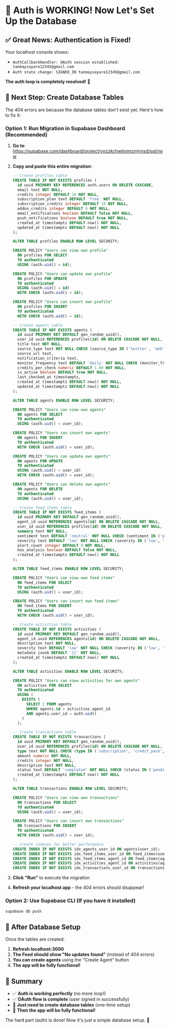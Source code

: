 # 🎉 Auth is WORKING! Now Let's Set Up the Database

## ✅ **Great News: Authentication is Fixed!**

Your localhost console shows:
- `AuthCallbackHandler: OAuth session established: tanmaysayare12345@gmail.com`
- `Auth state change: SIGNED_IN tanmaysayare12345@gmail.com`

**The auth loop is completely resolved!** 🚀

## 🔧 **Next Step: Create Database Tables**

The 404 errors are because the database tables don't exist yet. Here's how to fix it:

### **Option 1: Run Migration in Supabase Dashboard (Recommended)**

1. **Go to**: https://supabase.com/dashboard/project/ynzzkchwtioimzmjrnsd/sql/new

2. **Copy and paste this entire migration**:
   ```sql
   -- Create profiles table
   CREATE TABLE IF NOT EXISTS profiles (
     id uuid PRIMARY KEY REFERENCES auth.users ON DELETE CASCADE,
     email text NOT NULL,
     credits integer DEFAULT 10 NOT NULL,
     subscription_plan text DEFAULT 'free' NOT NULL,
     subscription_credits integer DEFAULT 10 NOT NULL,
     addon_credits integer DEFAULT 0 NOT NULL,
     email_notifications boolean DEFAULT false NOT NULL,
     push_notifications boolean DEFAULT true NOT NULL,
     created_at timestamptz DEFAULT now() NOT NULL,
     updated_at timestamptz DEFAULT now() NOT NULL
   );

   ALTER TABLE profiles ENABLE ROW LEVEL SECURITY;

   CREATE POLICY "Users can view own profile"
     ON profiles FOR SELECT
     TO authenticated
     USING (auth.uid() = id);

   CREATE POLICY "Users can update own profile"
     ON profiles FOR UPDATE
     TO authenticated
     USING (auth.uid() = id)
     WITH CHECK (auth.uid() = id);

   CREATE POLICY "Users can insert own profile"
     ON profiles FOR INSERT
     TO authenticated
     WITH CHECK (auth.uid() = id);

   -- Create agents table
   CREATE TABLE IF NOT EXISTS agents (
     id uuid PRIMARY KEY DEFAULT gen_random_uuid(),
     user_id uuid REFERENCES profiles(id) ON DELETE CASCADE NOT NULL,
     title text NOT NULL,
     source_type text NOT NULL CHECK (source_type IN ('twitter', 'web', 'api', 'subject')),
     source_url text,
     notification_criteria text,
     monitor_frequency text DEFAULT 'daily' NOT NULL CHECK (monitor_frequency IN ('hourly', 'daily', 'weekly')),
     credits_per_check numeric DEFAULT 1.00 NOT NULL,
     is_active boolean DEFAULT true NOT NULL,
     last_checked_at timestamptz,
     created_at timestamptz DEFAULT now() NOT NULL,
     updated_at timestamptz DEFAULT now() NOT NULL
   );

   ALTER TABLE agents ENABLE ROW LEVEL SECURITY;

   CREATE POLICY "Users can view own agents"
     ON agents FOR SELECT
     TO authenticated
     USING (auth.uid() = user_id);

   CREATE POLICY "Users can insert own agents"
     ON agents FOR INSERT
     TO authenticated
     WITH CHECK (auth.uid() = user_id);

   CREATE POLICY "Users can update own agents"
     ON agents FOR UPDATE
     TO authenticated
     USING (auth.uid() = user_id)
     WITH CHECK (auth.uid() = user_id);

   CREATE POLICY "Users can delete own agents"
     ON agents FOR DELETE
     TO authenticated
     USING (auth.uid() = user_id);

   -- Create feed_items table
   CREATE TABLE IF NOT EXISTS feed_items (
     id uuid PRIMARY KEY DEFAULT gen_random_uuid(),
     agent_id uuid REFERENCES agents(id) ON DELETE CASCADE NOT NULL,
     user_id uuid REFERENCES profiles(id) ON DELETE CASCADE NOT NULL,
     summary text NOT NULL,
     sentiment text DEFAULT 'neutral' NOT NULL CHECK (sentiment IN ('positive', 'neutral', 'negative')),
     severity text DEFAULT 'low' NOT NULL CHECK (severity IN ('low', 'medium', 'high')),
     alert_count integer DEFAULT 0 NOT NULL,
     has_analysis boolean DEFAULT false NOT NULL,
     created_at timestamptz DEFAULT now() NOT NULL
   );

   ALTER TABLE feed_items ENABLE ROW LEVEL SECURITY;

   CREATE POLICY "Users can view own feed items"
     ON feed_items FOR SELECT
     TO authenticated
     USING (auth.uid() = user_id);

   CREATE POLICY "Users can insert own feed items"
     ON feed_items FOR INSERT
     TO authenticated
     WITH CHECK (auth.uid() = user_id);

   -- Create activities table
   CREATE TABLE IF NOT EXISTS activities (
     id uuid PRIMARY KEY DEFAULT gen_random_uuid(),
     agent_id uuid REFERENCES agents(id) ON DELETE CASCADE NOT NULL,
     description text NOT NULL,
     severity text DEFAULT 'low' NOT NULL CHECK (severity IN ('low', 'medium', 'high')),
     metadata jsonb DEFAULT '{}' NOT NULL,
     created_at timestamptz DEFAULT now() NOT NULL
   );

   ALTER TABLE activities ENABLE ROW LEVEL SECURITY;

   CREATE POLICY "Users can view activities for own agents"
     ON activities FOR SELECT
     TO authenticated
     USING (
       EXISTS (
         SELECT 1 FROM agents
         WHERE agents.id = activities.agent_id
         AND agents.user_id = auth.uid()
       )
     );

   -- Create transactions table
   CREATE TABLE IF NOT EXISTS transactions (
     id uuid PRIMARY KEY DEFAULT gen_random_uuid(),
     user_id uuid REFERENCES profiles(id) ON DELETE CASCADE NOT NULL,
     type text NOT NULL CHECK (type IN ('subscription', 'credit_pack', 'usage')),
     amount numeric NOT NULL,
     credits integer NOT NULL,
     description text NOT NULL,
     status text DEFAULT 'completed' NOT NULL CHECK (status IN ('pending', 'completed', 'failed')),
     created_at timestamptz DEFAULT now() NOT NULL
   );

   ALTER TABLE transactions ENABLE ROW LEVEL SECURITY;

   CREATE POLICY "Users can view own transactions"
     ON transactions FOR SELECT
     TO authenticated
     USING (auth.uid() = user_id);

   CREATE POLICY "Users can insert own transactions"
     ON transactions FOR INSERT
     TO authenticated
     WITH CHECK (auth.uid() = user_id);

   -- Create indexes for better performance
   CREATE INDEX IF NOT EXISTS idx_agents_user_id ON agents(user_id);
   CREATE INDEX IF NOT EXISTS idx_feed_items_user_id ON feed_items(user_id);
   CREATE INDEX IF NOT EXISTS idx_feed_items_agent_id ON feed_items(agent_id);
   CREATE INDEX IF NOT EXISTS idx_activities_agent_id ON activities(agent_id);
   CREATE INDEX IF NOT EXISTS idx_transactions_user_id ON transactions(user_id);
   ```

3. **Click "Run"** to execute the migration

4. **Refresh your localhost app** - the 404 errors should disappear!

### **Option 2: Use Supabase CLI (If you have it installed)**

```bash
supabase db push
```

## 🚀 **After Database Setup**

Once the tables are created:

1. **Refresh localhost:3000**
2. **The Feed should show "No updates found"** (instead of 404 errors)
3. **You can create agents** using the "Create Agent" button
4. **The app will be fully functional!**

## 🎯 **Summary**

- ✅ **Auth is working perfectly** (no more loop!)
- ✅ **OAuth flow is complete** (user signed in successfully)
- 🔧 **Just need to create database tables** (one-time setup)
- 🚀 **Then the app will be fully functional!**

The hard part (auth) is done! Now it's just a simple database setup. 🎉
